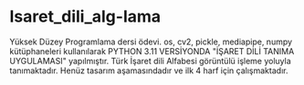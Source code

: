 # Isaret_dili_alg-lama
Yüksek Düzey Programlama dersi ödevi.
os, cv2, pickle, mediapipe, numpy kütüphaneleri kullanılarak PYTHON 3.11 VERSİYONDA "İŞARET DİLİ TANIMA UYGULAMASI" yapılmıştır.
Türk İşaret dili Alfabesi görüntülü işleme yoluyla tanımaktadır. 
Henüz tasarım aşamasındadır ve ilk 4 harf için çalışmaktadır.
